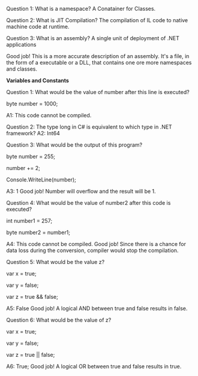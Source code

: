 Question 1: What is a namespace?
A Conatainer for Classes.

Question 2: What is JIT Compilation?
The compilation of IL code to native machine code at runtime.

Question 3: What is an assembly?
A single unit of deployment of .NET applications

Good job!
This is a more accurate description of an assembly. It's a file, in the form of a executable or a DLL, that contains one ore more namespaces and classes.


**Variables and Constants**

Question 1: What would be the value of number after this line is executed?

byte number = 1000;

A1: This code cannot be compiled.

Question 2: The type long in C# is equivalent to which type in .NET framework?
A2: Int64


Question 3: What would be the output of this program?

byte number = 255;

number += 2;

Console.WriteLine(number);

A3: 1 
Good job!
Number will overflow and the result will be 1.

Question 4: What would be the value of number2 after this code is executed?

int number1 = 257;

byte number2 = number1;

A4: This code cannot be compiled.
Good job!
Since there is a chance for data loss during the conversion, compiler would stop the compilation.

Question 5: What would be the value z?

var x = true;

var y = false;

var z = true && false;

A5: False
Good job!
A logical AND between true and false results in false. 

Question 6: What would be the value of z?

var x = true;

var y = false;

var z = true || false;

A6: True;
Good job!
A logical OR between true and false results in true.

